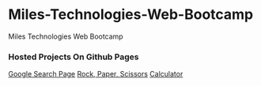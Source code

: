 # Miles-Technologies-Web-Bootcamp
Miles Technologies Web Bootcamp

### Hosted Projects On Github Pages
<a href="https://kevincarrier.github.io/Miles-Technologies-Web-Bootcamp/Project%201%20-%20Google%20Search%20Page/google_search.html">Google Search Page</a>
<a href="https://kevincarrier.github.io/Miles-Technologies-Web-Bootcamp/Project%202%20-%20Rock%20Paper%20Scissors/index.html">Rock, Paper, Scissors</a>
<a href="https://kevincarrier.github.io/Miles-Technologies-Web-Bootcamp/Project%203%20-%20Calculator/index.html">Calculator</a>

